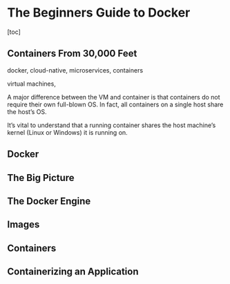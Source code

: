 # The Beginners Guide to Docker

[toc]

## Containers From 30,000 Feet

docker, cloud-native, microservices, containers

virtual machines, 

A major difference between the VM and container is that containers do not require their own full-blown OS. In fact, all containers on a single host share the host’s OS.

It’s vital to understand that a running container shares the host machine’s kernel (Linux or Windows) it is running on.

## Docker

## The Big Picture

## The Docker Engine

## Images

## Containers

## Containerizing an Application
